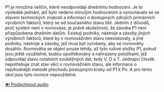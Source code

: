 
P1 je množina veličin, které neodpovídají dnešnímu hodnocení. Je to výsledek jednání, jež bylo vedeno minulým hodnocením a vyrovnávalo se se stavem technických znalostí a informací o dostupných zdrojích primárních výrobních faktorů, který se od současného stavu lišil. Jedním z důvodů, proč systém není v rovnováze, je právě skutečnost, že zásoba P1 není přizpůsobena dnešním datům. Existují podniky, nástroje a zásoby jiných výrobních faktorů, které by v rovnovážném stavu neexistovaly, a jiné podniky, nástroje a zásoby, jež musí být vyrobeny, aby se rovnováhy dosáhlo. Rovnováha se objeví pouze tehdy, až tyto rušivé složky P1, pokud jsou ještě využitelné, budou opotřebovány a nahrazeny položkami, jež odpovídají stavu ostatních souběžných dat, tedy V, O a T. Jednající člověk nepotřebuje znát stav věcí v rovnovážném stavu, ale informace o nejvhodnější metodě přechodu postupnými kroky od P1 k Pn. A pro tento úkol jsou tyto rovnice nepoužitelné.

[🔊 Poslechnout audio](/data/7-paragraphs/audio/chapter_143/para_006-P1-je-mnoina-veliin-kter-neodpovdaj-dnenmu.mp3)
